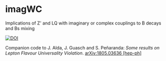 # imagWC
Implications of Z' and LQ with imaginary or complex couplings to B decays and Bs mixing



[![DOI](https://zenodo.org/badge/118944010.svg)](https://zenodo.org/badge/latestdoi/118944010)


Companion code to J. Alda, J. Guasch and S. Peñaranda: *Some results on Lepton Flavour Universality Violation*. [arXiv:1805.03636 [hep-ph]](https://arxiv.org/abs/1805.03636)
